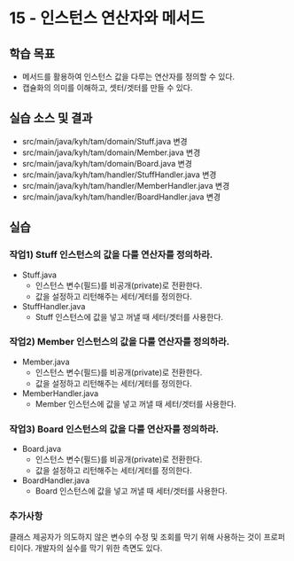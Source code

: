 # 15 - 인스턴스 연산자와 메서드

## 학습 목표

- 메서드를 활용하여 인스턴스 값을 다루는 연산자를 정의할 수 있다.
- 캡슐화의 의미를 이해하고, 셋터/겟터를 만들 수 있다.

## 실습 소스 및 결과

- src/main/java/kyh/tam/domain/Stuff.java 변경
- src/main/java/kyh/tam/domain/Member.java 변경
- src/main/java/kyh/tam/domain/Board.java 변경
- src/main/java/kyh/tam/handler/StuffHandler.java 변경
- src/main/java/kyh/tam/handler/MemberHandler.java 변경
- src/main/java/kyh/tam/handler/BoardHandler.java 변경

## 실습

### 작업1) Stuff 인스턴스의 값을 다룰 연산자를 정의하라.

- Stuff.java
    - 인스턴스 변수(필드)를 비공개(private)로 전환한다.
    - 값을 설정하고 리턴해주는 세터/게터를 정의한다.
- StuffHandler.java
    - Stuff 인스턴스에 값을 넣고 꺼낼 때 세터/겟터를 사용한다.

### 작업2) Member 인스턴스의 값을 다룰 연산자를 정의하라.

- Member.java
    - 인스턴스 변수(필드)를 비공개(private)로 전환한다.
    - 값을 설정하고 리턴해주는 세터/게터를 정의한다.
- MemberHandler.java
    - Member 인스턴스에 값을 넣고 꺼낼 때 세터/겟터를 사용한다.

### 작업3) Board 인스턴스의 값을 다룰 연산자를 정의하라.

- Board.java
    - 인스턴스 변수(필드)를 비공개(private)로 전환한다.
    - 값을 설정하고 리턴해주는 세터/게터를 정의한다.
- BoardHandler.java
    - Board 인스턴스에 값을 넣고 꺼낼 때 세터/겟터를 사용한다.


### 추가사항
클래스 제공자가 의도하지 않은 변수의 수정 및 조회를 막기 위해 사용하는 것이 프로퍼티이다.
개발자의 실수를 막기 위한 측면도 있다.
